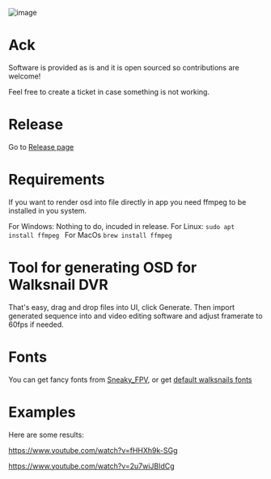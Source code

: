 ![image](https://user-images.githubusercontent.com/1878027/210340391-5faae4ff-a1b2-4957-bbd7-330143121949.png)


# Ack
Software is provided as is and it is open sourced so contributions are welcome! 

Feel free to create a ticket in case something is not working. 

# Release

Go to [Release page](https://github.com/kirek007/ws-osd-py/releases)

# Requirements

If you want to render osd into file directly in app you need ffmpeg to be installed in you system.

For Windows: Nothing to do, incuded in release.
For Linux: `sudo apt install ffmpeg `
For MacOs `brew install ffmpeg`

# Tool for generating OSD for Walksnail DVR

That's easy, drag and drop files into UI, click Generate.
Then import generated sequence into and video editing software and adjust framerate to 60fps if needed.

# Fonts
You can get fancy fonts from [Sneaky_FPV](https://sites.google.com/view/sneaky-fpv/home?pli=1), or get [default walksnails fonts](https://drive.google.com/file/d/1c3CRgXYQaM3Tt4ukLSIvoogScQZs9w49/view)

# Examples
Here are some results:

https://www.youtube.com/watch?v=fHHXh9k-SGg

https://www.youtube.com/watch?v=2u7wiJBIdCg
